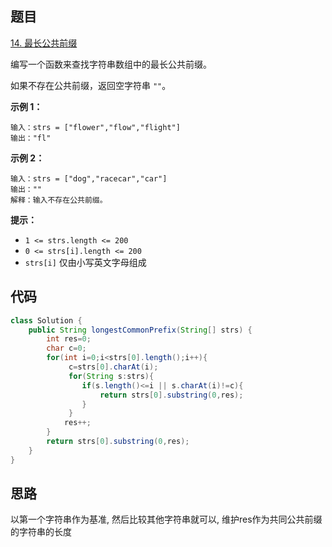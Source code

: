 ## 题目

[14. 最长公共前缀](https://leetcode.cn/problems/longest-common-prefix/)



编写一个函数来查找字符串数组中的最长公共前缀。

如果不存在公共前缀，返回空字符串 `""`。

 

**示例 1：**

```
输入：strs = ["flower","flow","flight"]
输出："fl"
```

**示例 2：**

```
输入：strs = ["dog","racecar","car"]
输出：""
解释：输入不存在公共前缀。
```

 

**提示：**

- `1 <= strs.length <= 200`
- `0 <= strs[i].length <= 200`
- `strs[i]` 仅由小写英文字母组成



## 代码



```java
class Solution {
    public String longestCommonPrefix(String[] strs) {
        int res=0;
        char c=0;
        for(int i=0;i<strs[0].length();i++){
             c=strs[0].charAt(i);
             for(String s:strs){
                if(s.length()<=i || s.charAt(i)!=c){
                    return strs[0].substring(0,res);
                }
             } 
            res++;
        }
        return strs[0].substring(0,res);
    }
}
```

## 思路

以第一个字符串作为基准, 然后比较其他字符串就可以, 维护res作为共同公共前缀的字符串的长度